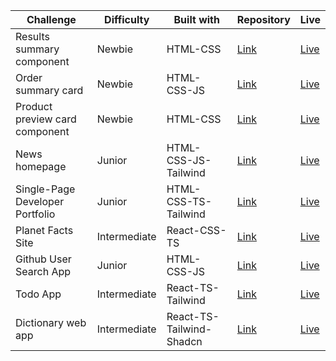 | Challenge                       | Difficulty   | Built with               | Repository                                                                                | Live                                                                              |
| ------------------------------- | ------------ | ------------------------ | ----------------------------------------------------------------------------------------- | --------------------------------------------------------------------------------- |
| Results summary component       | Newbie       | HTML-CSS                 | [Link](https://github.com/acamposlucas/fem/tree/main/results-summary-component-main)      | [Live](https://glittering-sawine-07b08c.netlify.app/)                             |
| Order summary card              | Newbie       | HTML-CSS-JS              | [Link](https://github.com/acamposlucas/fem/tree/main/order-summary-component-main)        | [Live](https://648b7f88e1bd6715a7686e57--fantastic-strudel-585a94.netlify.app/)   |
| Product preview card component  | Newbie       | HTML-CSS                 | [Link](https://github.com/acamposlucas/fem/tree/main/product-preview-card-component-main) | [Live](https://64ab507b9090837a2dade079--merry-lamington-d930bc.netlify.app/)     |
| News homepage                   | Junior       | HTML-CSS-JS-Tailwind     | [Link](https://github.com/acamposlucas/fem/tree/main/news-homepage-main)                  | [Live](https://645ff736fe86340a20d4fda6--deluxe-moxie-3558d7.netlify.app/)        |
| Single-Page Developer Portfolio | Junior       | HTML-CSS-TS-Tailwind     | [Link](https://github.com/acamposlucas/fem/tree/main/single-page-developer-portfolio)     | [Live](https://6488d3ad304b691ace07e7f0--dashing-cuchufli-ee03ac.netlify.app/)    |
| Planet Facts Site               | Intermediate | React-CSS-TS             | [Link](https://github.com/acamposlucas/fem/tree/main/planet-facts-site)                   | [Live](https://64982bb03a58647d3182c3d7--courageous-choux-c4b298.netlify.app/)    |
| Github User Search App          | Junior       | HTML-CSS-JS              | [Link](https://github.com/acamposlucas/fem/tree/main/github-user-search-app)              | [Live](https://64cc0a3b8a3f3809f51934ef--superb-maamoul-5e59b7.netlify.app/)      |
| Todo App                        | Intermediate | React-TS-Tailwind        | [Link](https://github.com/acamposlucas/fem/tree/main/todo-app)                            | [Live](https://64f3a001b2812830517d414b--genuine-taiyaki-7243b2.netlify.app/)     |
| Dictionary web app              | Intermediate | React-TS-Tailwind-Shadcn | [Link](https://github.com/acamposlucas/fem/tree/main/dictionary-web-app)                  | [Live](https://65415e422cf10b60baf0b6be--aquamarine-marigold-8fc31b.netlify.app/) |